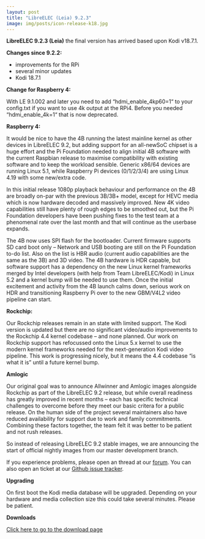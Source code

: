 ```yaml
---
layout: post
title: "LibreELEC (Leia) 9.2.3"
image: img/posts/icon-release-k18.jpg
---
```


**LibreELEC 9.2.3 (Leia)** the final version has arrived based upon Kodi v18.7.1.

**Changes since 9.2.2:**

* improvements for the RPi
* several minor updates
* Kodi 18.7.1

**Change for Raspberry 4:**

With LE 9.1.002 and later you need to add “hdmi_enable_4kp60=1“ to your config.txt if you want to use 4k output at the RPi4. Before you needed “hdmi_enable_4k=1“ that is now deprecated.

**Raspberry 4:**

It would be nice to have the 4B running the latest mainline kernel as other devices in LibreELEC 9.2, but adding support for an all-newSoC chipset is a huge effort and the Pi Foundation needed to align initial 4B software with the current Raspbian release to maximise compatibility with existing software and to keep the workload sensible. Generic x86/64 devices are running Linux 5.1, while Raspberry Pi devices (0/1/2/3/4) are using Linux 4.19 with some new/extra code.

In this initial release 1080p playback behaviour and performance on the 4B are broadly on-par with the previous 3B/3B+ model, except for HEVC media which is now hardware decoded and massively improved. New 4K video capabilities still have plenty of rough edges to be smoothed out, but the Pi Foundation developers have been pushing fixes to the test team at a phenomenal rate over the last month and that will continue as the userbase expands.

The 4B now uses SPI flash for the bootloader. Current firmware supports SD card boot only – Network and USB booting are still on the Pi Foundation to-do list. Also on the list is HBR audio (current audio capabilities are the same as the 3B) and 3D video. The 4B hardware is HDR capable, but software support has a dependency on the new Linux kernel frameworks merged by Intel developers (with help from Team LibreELEC/Kodi) in Linux 5.2 and a kernel bump will be needed to use them. Once the initial excitement and activity from the 4B launch calms down, serious work on HDR and transitioning Raspberry Pi over to the new GBM/V4L2 video pipeline can start.

**Rockchip:**

Our Rockchip releases remain in an state with limited support. The Kodi version is updated but there are no significant video/audio improvements to the Rockchip 4.4 kernel codebase – and none planned. Our work on Rockchip support has refocussed onto the Linux 5.x kernel to use the modern kernel frameworks needed for the next-generation Kodi video pipeline. This work is progressing nicely, but it means the 4.4 codebase “is what it is” until a future kernel bump.

**Amlogic**

Our original goal was to announce Allwinner and Amlogic images alongside Rockchip as part of the LibreELEC 9.2 release, but while overall readiness has greatly improved in recent months – each has specific technical challenges to overcome before they meet our basic critera for a public release. On the human side of the project several maintainers also have reduced availability for support due to work and family commitments. Combining these factors together, the team felt it was better to be patient and not rush releases.

So instead of releasing LibreELEC 9.2 stable images, we are announcing the start of official nightly images from our master development branch.

If you experience problems, please open an thread at our [forum](https://forum.libreelec.tv/). You can also open an ticket at our [Github issue tracker](https://github.com/LibreELEC/LibreELEC.tv/issues).

**Upgrading**

On first boot the Kodi media database will be upgraded. Depending on your hardware and media collection size this could take several minutes. Please be patient.

**Downloads**

[Click here to go to the download page](https://libreelec.tv/downloads/)